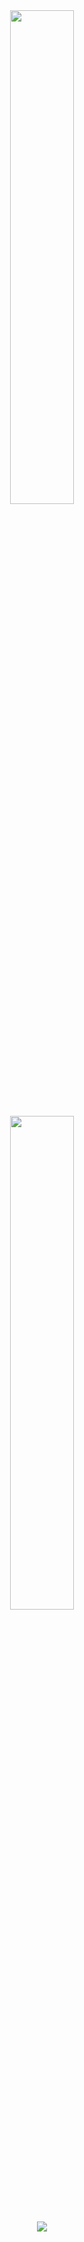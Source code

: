 <div align="center">
        <a href="https://ko-fi.com/isgrandson"><img width="45%" src="https://github-readme-stats.vercel.app/api?username=isgrandson&layout=compact&theme=react&hide_border=true&show_icons=true"/></a>
  <p><a href="https://discord.gg/WRknrjMZAS">
        <img width="45%" src="https://github-readme-stats.vercel.app/api?username=berkormanli&layout=compact&theme=react&hide_border=true&show_icons=true"/>
  <p><a href="https://discord.gg/WRknrjMZAS">
      <img src="https://img.shields.io/discord/902467899602632745?style=for-the-badge&logo=discord&labelColor=7289da&logoColor=white&color=2c2f33&label=Discord"/>
  </a></p>
</div>
